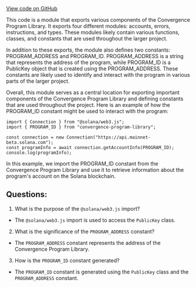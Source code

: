 [View code on GitHub](https://github.com/convergence-rfq/convergence-program-library/risk-engine/js/generated/index.ts)

This code is a module that exports various components of the Convergence Program Library. It exports four different modules: accounts, errors, instructions, and types. These modules likely contain various functions, classes, and constants that are used throughout the larger project.

In addition to these exports, the module also defines two constants: PROGRAM_ADDRESS and PROGRAM_ID. PROGRAM_ADDRESS is a string that represents the address of the program, while PROGRAM_ID is a PublicKey object that is created using the PROGRAM_ADDRESS. These constants are likely used to identify and interact with the program in various parts of the larger project.

Overall, this module serves as a central location for exporting important components of the Convergence Program Library and defining constants that are used throughout the project. Here is an example of how the PROGRAM_ID constant might be used to interact with the program:

```
import { Connection } from "@solana/web3.js";
import { PROGRAM_ID } from "convergence-program-library";

const connection = new Connection("https://api.mainnet-beta.solana.com");
const programInfo = await connection.getAccountInfo(PROGRAM_ID);
console.log(programInfo);
```

In this example, we import the PROGRAM_ID constant from the Convergence Program Library and use it to retrieve information about the program's account on the Solana blockchain.
## Questions: 
 1. What is the purpose of the `@solana/web3.js` import?
- The `@solana/web3.js` import is used to access the `PublicKey` class.

2. What is the significance of the `PROGRAM_ADDRESS` constant?
- The `PROGRAM_ADDRESS` constant represents the address of the Convergence Program Library.

3. How is the `PROGRAM_ID` constant generated?
- The `PROGRAM_ID` constant is generated using the `PublicKey` class and the `PROGRAM_ADDRESS` constant.